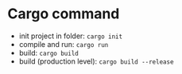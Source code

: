 # Cargo command
- init project in folder: `cargo init`
- compile and run: `cargo run`
- build: `cargo build`
- build (production level): `cargo build --release`
